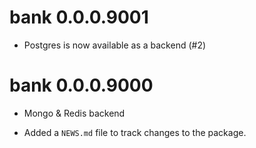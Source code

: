 # bank 0.0.0.9001

* Postgres is now available as a backend (#2)

# bank 0.0.0.9000

* Mongo & Redis backend

* Added a `NEWS.md` file to track changes to the package.
